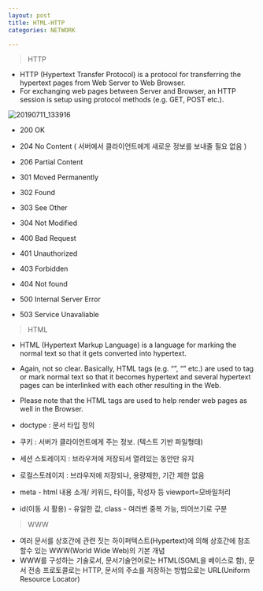 ```yaml
---
layout: post
title: HTML-HTTP
categories: NETWORK

---
```




> HTTP

* HTTP (Hypertext Transfer Protocol) is a protocol for transferring the hypertext pages from Web Server to Web Browser.
* For exchanging web pages between Server and Browser, an HTTP session is setup using protocol methods (e.g. GET, POST etc.). 

![20190711_133916](https://user-images.githubusercontent.com/47915302/61022561-5e811e00-a3e1-11e9-8313-e68bcfe95d12.png)


* 200 OK
* 204 No Content  ( 서버에서 클라이언트에게 새로운 정보를 보내줄 필요 없음 )
* 206 Partial Content 

* 301 Moved Permanently
* 302 Found
* 303 See Other
* 304 Not Modified

* 400 Bad Request
* 401 Unauthorized 
* 403 Forbidden
* 404 Not found

* 500 Internal Server Error
* 503 Service Unavaliable




> HTML


* HTML (Hypertext Markup Language) is a language for marking the normal text so that it gets converted into hypertext. 
* Again, not so clear. Basically, HTML tags (e.g. “<head>”, “<body>” etc.) are used to tag or mark normal text so that it becomes hypertext and several hypertext pages can be interlinked with each other resulting in the Web. 
* Please note that the HTML tags are used to help render web pages as well in the Browser. 
  

* doctype : 문서 타입 정의
* 쿠키 : 서버가 클라이언트에게 주는 정보. (텍스트 기반 파일형태)
* 세션 스토레이지 : 브라우저에 저장되서 열려있는 동안만 유지
* 로컬스토레이지 : 브라우저에 저장되나, 용량제한, 기간 제한 없음 
* meta - html 내용 소개/ 키워드, 타이틀, 작성자 등 viewport=모바일처리
* id(이동 시 활용) - 유일한 값, class - 여러번 중복 가능, 띄어쓰기로 구분 

> WWW

* 여러 문서를 상호간에 관련 짓는 하이퍼텍스트(Hypertext)에 의해 상호간에 참조할수 있는 WWW(World Wide Web)의 기본 개념
* WWW를 구성하는 기술로서, 문서기술언어로는 HTML(SGML을 베이스로 함), 문서 전송 프로토콜로는 HTTP, 문서의 주소를 저장하는 방법으로는 URL(Uniform Resource Locator)

